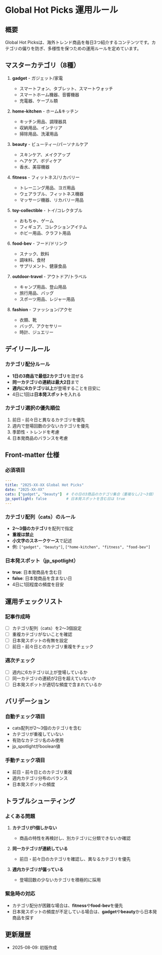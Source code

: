 # Global Hot Picks 運用ルール

## 概要
Global Hot Picksは、海外トレンド商品を毎日3つ紹介するコンテンツです。カテゴリの偏りを防ぎ、多様性を保つための運用ルールを定めています。

## マスターカテゴリ（8種）

1. **gadget** - ガジェット/家電
   - スマートフォン、タブレット、スマートウォッチ
   - スマートホーム機器、音響機器
   - 充電器、ケーブル類

2. **home-kitchen** - ホーム&キッチン
   - キッチン用品、調理器具
   - 収納用品、インテリア
   - 掃除用品、洗濯用品

3. **beauty** - ビューティー/パーソナルケア
   - スキンケア、メイクアップ
   - ヘアケア、ボディケア
   - 香水、美容機器

4. **fitness** - フィットネス/リカバリー
   - トレーニング用品、ヨガ用品
   - ウェアラブル、フィットネス機器
   - マッサージ機器、リカバリー用品

5. **toy-collectible** - トイ/コレクタブル
   - おもちゃ、ゲーム
   - フィギュア、コレクションアイテム
   - ホビー用品、クラフト用品

6. **food-bev** - フード/ドリンク
   - スナック、飲料
   - 調味料、食材
   - サプリメント、健康食品

7. **outdoor-travel** - アウトドア/トラベル
   - キャンプ用品、登山用品
   - 旅行用品、バッグ
   - スポーツ用品、レジャー用品

8. **fashion** - ファッション/アクセ
   - 衣類、靴
   - バッグ、アクセサリー
   - 時計、ジュエリー

## デイリールール

### カテゴリ配分ルール
- **1日の3商品で最低2カテゴリ**を混ぜる
- **同一カテゴリの連続は最大2日**まで
- **週内に6カテゴリ以上**が登場することを目安に
- 4日に1回は**日本発スポット**を入れる

### カテゴリ選択の優先順位
1. 前日・前々日と異なるカテゴリを優先
2. 週内で登場回数の少ないカテゴリを優先
3. 季節性・トレンドを考慮
4. 日本発商品のバランスを考慮

## Front-matter 仕様

### 必須項目
```yaml
---
title: "2025-XX-XX Global Hot Picks"
date: "2025-XX-XX"
cats: ["gadget", "beauty"]  # その日の3商品のカテゴリ集合（重複なし/2〜3個）
jp_spotlight: false         # 日本発スポットを含む日は true
---
```

### カテゴリ配列（cats）のルール
- **2〜3個のカテゴリ**を配列で指定
- **重複は禁止**
- **小文字のスネークケース**で記述
- 例: `["gadget", "beauty"]`, `["home-kitchen", "fitness", "food-bev"]`

### 日本発スポット（jp_spotlight）
- **true**: 日本発商品を含む日
- **false**: 日本発商品を含まない日
- 4日に1回程度の頻度を目安

## 運用チェックリスト

### 記事作成時
- [ ] カテゴリ配列（cats）を2〜3個設定
- [ ] 重複カテゴリがないことを確認
- [ ] 日本発スポットの有無を設定
- [ ] 前日・前々日とのカテゴリ重複をチェック

### 週次チェック
- [ ] 週内に6カテゴリ以上が登場しているか
- [ ] 同一カテゴリの連続が2日を超えていないか
- [ ] 日本発スポットが適切な頻度で含まれているか

## バリデーション

### 自動チェック項目
- cats配列が2〜3個のカテゴリを含む
- カテゴリが重複していない
- 有効なカテゴリ名のみ使用
- jp_spotlightがboolean値

### 手動チェック項目
- 前日・前々日とのカテゴリ重複
- 週内カテゴリ分布のバランス
- 日本発スポットの頻度

## トラブルシューティング

### よくある問題
1. **カテゴリが1個しかない**
   - 商品の特性を再検討し、別カテゴリに分類できないか確認

2. **同一カテゴリが連続している**
   - 前日・前々日のカテゴリを確認し、異なるカテゴリを優先

3. **週内カテゴリが偏っている**
   - 登場回数の少ないカテゴリを積極的に採用

### 緊急時の対応
- カテゴリ配分が困難な場合は、**fitness**や**food-bev**を優先
- 日本発スポットの頻度が不足している場合は、**gadget**や**beauty**から日本発商品を探す

## 更新履歴
- 2025-08-09: 初版作成 